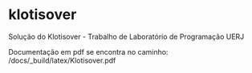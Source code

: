 # klotisover
Solução do Klotisover - Trabalho de Laboratório de Programação UERJ

Documentação em pdf se encontra no caminho: /docs/_build/latex/Klotisover.pdf
